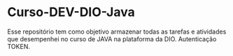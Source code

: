 # Curso-DEV-DIO-Java
Esse repositório tem como objetivo armazenar todas as tarefas e atividades que desempenhei no curso de JAVA na plataforma da DIO. Autenticação TOKEN.
